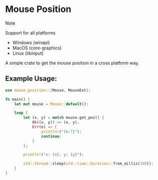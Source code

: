 # Mouse Position

> [!NOTE]
> Support for all platforms
> - Windows (winapi)
> - MacOS (core-graphics)
> - Linux (libinput)

A simple crate to get the mouse position in a cross platform way.

## Example Usage:

```rust
use mouse_position::{Mouse, MouseExt};

fn main() {
    let mut mouse = Mouse::default();

    loop {
        let (x, y) = match mouse.get_pos() {
            Ok((x, y)) => (x, y),
            Err(e) => {
                println!("{e:?}");
                continue;
            }
        };

        println!("x: {x}, y: {y}");

        std::thread::sleep(std::time::Duration::from_millis(100));
    }
}
```
